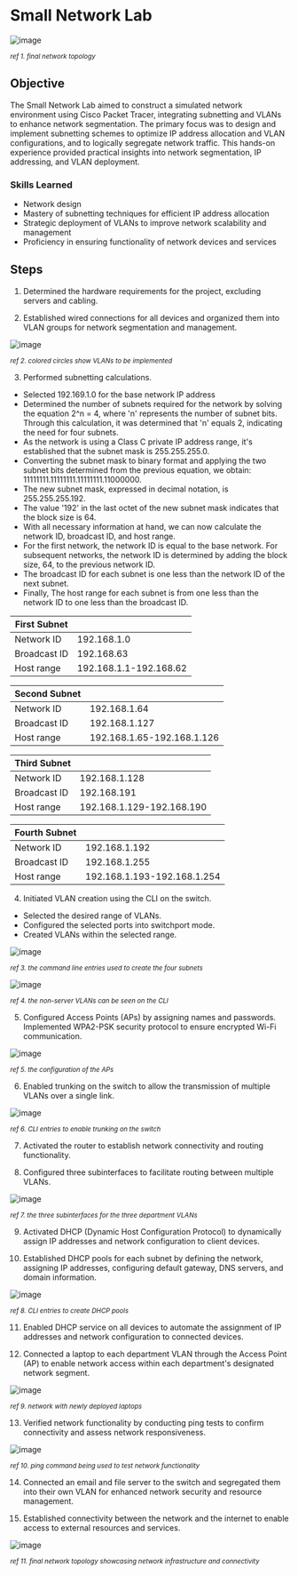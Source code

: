 # Small Network Lab

<img src="https://github.com/WesleyKProfile/Small-Network-Lab/assets/168662972/e0211389-86db-4280-9737-45cc6d883690" alt="image">

<sub>*ref 1. final network topology*</sub>

## Objective
The Small Network Lab aimed to construct a simulated network environment using Cisco Packet Tracer, integrating subnetting and VLANs to enhance network segmentation. The primary focus was to design and implement subnetting schemes to optimize IP address allocation and VLAN configurations, and to logically segregate network traffic. This hands-on experience provided practical insights into network segmentation, IP addressing, and VLAN deployment.

### Skills Learned

- Network design
- Mastery of subnetting techniques for efficient IP address allocation
- Strategic deployment of VLANs to improve network scalability and management
- Proficiency in ensuring functionality of network devices and services

## Steps
1. Determined the hardware requirements for the project, excluding servers and cabling.

2. Established wired connections for all devices and organized them into VLAN groups for network segmentation and management.
<img src="https://github.com/WesleyKProfile/Small-Network-Lab/assets/168662972/cbcc6f73-0262-49bd-813b-376a45885338" alt="image">

<sub>*ref 2. colored circles show VLANs to be implemented*</sub>

3. Performed subnetting calculations.
- Selected 192.169.1.0 for the base network IP address
- Determined the number of subnets required for the network by solving the equation 2^n = 4, where 'n' represents the number of subnet bits. Through this calculation, it was determined that 'n' equals 2, indicating the need for four subnets.
- As the network is using a Class C private IP address range, it's established that the subnet mask is 255.255.255.0.
- Converting the subnet mask to binary format and applying the two subnet bits determined from the previous equation, we obtain: 11111111.11111111.11111111.11000000.
- The new subnet mask, expressed in decimal notation, is 255.255.255.192.
- The value '192' in the last octet of the new subnet mask indicates that the block size is 64.
- With all necessary information at hand, we can now calculate the network ID, broadcast ID, and host range.
- For the first network, the network ID is equal to the base network. For subsequent networks, the network ID is determined by adding the block size, 64, to the previous network ID.
- The broadcast ID for each subnet is one less than the network ID of the next subnet.
- Finally, The host range for each subnet is from one less than the network ID to one less than the broadcast ID.

| First Subnet | |
|-----------------------------------------------|----------------------------|
| Network ID | 192.168.1.0 |
| Broadcast ID | 192.168.63 |
| Host range | 192.168.1.1-192.168.62 |

| Second Subnet | |
|-----------------------------------------------|----------------------------|
| Network ID | 192.168.1.64 |
| Broadcast ID | 192.168.1.127 |
| Host range | 192.168.1.65-192.168.1.126 |

| Third Subnet | |
|-----------------------------------------------|----------------------------|
| Network ID | 192.168.1.128 |
| Broadcast ID | 192.168.191 |
| Host range | 192.168.1.129-192.168.190 |

| Fourth Subnet | |
|-----------------------------------------------|----------------------------|
| Network ID | 192.168.1.192 |
| Broadcast ID | 192.168.1.255 |
| Host range | 192.168.1.193-192.168.1.254 |


4. Initiated VLAN creation using the CLI on the switch.
- Selected the desired range of VLANs.
- Configured the selected ports into switchport mode.
- Created VLANs within the selected range.

<img src="https://github.com/WesleyKProfile/Small-Network-Lab/assets/168662972/209c518b-a2fa-45ee-b45d-ba99899c51d1" alt="image">

<sub>*ref 3. the command line entries used to create the four subnets*</sub>

<img src="https://github.com/WesleyKProfile/Small-Network-Lab/assets/168662972/1a6f2577-07dd-4323-b28c-7558d453aa33" alt="image">

<sub>*ref 4. the non-server VLANs can be seen on the CLI*</sub>

5. Configured Access Points (APs) by assigning names and passwords. Implemented WPA2-PSK security protocol to ensure encrypted Wi-Fi communication.
<img src="https://github.com/WesleyKProfile/Small-Network-Lab/assets/168662972/bbd1b47b-df37-48d1-a302-6f35d8c48eb2" alt="image">

<sub>*ref 5. the configuration of the APs* </sub>

6. Enabled trunking on the switch to allow the transmission of multiple VLANs over a single link.
<img src="https://github.com/WesleyKProfile/Small-Network-Lab/assets/168662972/bf3d291e-ab93-43ba-b0d6-24b58c6e4cca" alt="image">

<sub>*ref 6. CLI entries to enable trunking on the switch*</sub>

7. Activated the router to establish network connectivity and routing functionality.

8. Configured three subinterfaces to facilitate routing between multiple VLANs.
<img src="https://github.com/WesleyKProfile/Small-Network-Lab/assets/168662972/d9a84c9d-1672-4e8e-94a9-f297c125bde7" alt="image">

<sub>*ref 7. the three subinterfaces for the three department VLANs*</sub>

9. Activated DHCP (Dynamic Host Configuration Protocol) to dynamically assign IP addresses and network configuration to client devices.

10. Established DHCP pools for each subnet by defining the network, assigning IP addresses, configuring default gateway, DNS servers, and domain information.
<img src="https://github.com/WesleyKProfile/Small-Network-Lab/assets/168662972/df454cfb-d2dd-405d-bd14-a0b15d2ac839" alt="image">

<sub>*ref 8. CLI entries to create DHCP pools*</sub>

11. Enabled DHCP service on all devices to automate the assignment of IP addresses and network configuration to connected devices.

12. Connected a laptop to each department VLAN through the Access Point (AP) to enable network access within each department's designated network segment.
<img src="https://github.com/WesleyKProfile/Small-Network-Lab/assets/168662972/be741171-a366-407d-865e-0a45d3e51033" alt="image">

<sub>*ref 9. network with newly deployed laptops*</sub>

13. Verified network functionality by conducting ping tests to confirm connectivity and assess network responsiveness.
<img src="https://github.com/WesleyKProfile/Small-Network-Lab/assets/168662972/a524561e-fa43-4b44-a43f-3ff66abf652d" alt="image">

<sub>*ref 10. ping command being used to test network functionality*</sub>

14. Connected an email and file server to the switch and segregated them into their own VLAN for enhanced network security and resource management.

15. Established connectivity between the network and the internet to enable access to external resources and services.
<img src="https://github.com/WesleyKProfile/Small-Network-Lab/assets/168662972/e0211389-86db-4280-9737-45cc6d883690" alt="image">

<sub>*ref 11. final network topology showcasing network infrastructure and connectivity*</sub>








